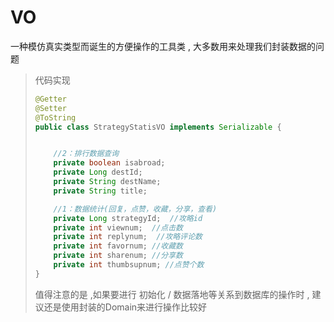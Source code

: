# VO

一种模仿真实类型而诞生的方便操作的工具类 , 大多数用来处理我们封装数据的问题



> 代码实现
>
> ```java
> @Getter
> @Setter
> @ToString
> public class StrategyStatisVO implements Serializable {
> 
> 
>     //2：排行数据查询
>     private boolean isabroad;
>     private Long destId;
>     private String destName;
>     private String title;
> 
>     //1：数据统计(回复，点赞，收藏，分享，查看)
>     private Long strategyId;  //攻略id
>     private int viewnum;  //点击数
>     private int replynum;  //攻略评论数
>     private int favornum; //收藏数
>     private int sharenum; //分享数
>     private int thumbsupnum; //点赞个数
> }
> 
> ```
>
> 值得注意的是 ,如果要进行 初始化 / 数据落地等关系到数据库的操作时 , 建议还是使用封装的Domain来进行操作比较好